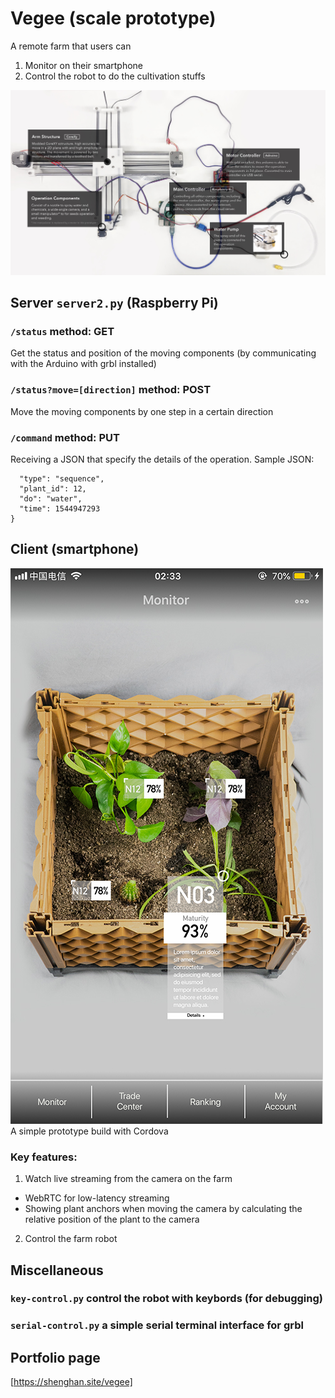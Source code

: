 # Vegee (scale prototype)
A remote farm that users can
1. Monitor on their smartphone
2. Control the robot to do the cultivation stuffs

![Scale Prototype](./README-resources/prototype.jpg)

## Server `server2.py`  (Raspberry Pi)
### `/status` method: GET
Get the status and position of the moving components (by communicating with the Arduino with grbl installed)
### `/status?move=[direction]` method: POST
Move the moving components by one step in a certain direction
### `/command` method: PUT
Receiving a JSON that specify the details of the operation.
Sample JSON:
```{
  "type": "sequence",
  "plant_id": 12,
  "do": "water",
  "time": 1544947293
}
```

## Client (smartphone)
![client](./README-resources/client.jpg)
A simple prototype build with Cordova
### Key features:
1. Watch live streaming from the camera on the farm
 * WebRTC for low-latency streaming
 * Showing plant anchors when moving the camera by calculating the relative position of the plant to the camera
2. Control the farm robot


## Miscellaneous
### `key-control.py` control the robot with keybords (for debugging)
### `serial-control.py` a simple serial terminal interface for grbl

## Portfolio page
[https://shenghan.site/vegee]

